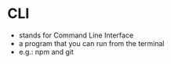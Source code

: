 # CLI
- stands for Command Line Interface
- a program that you can run from the terminal
- e.g.: npm and git